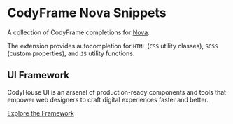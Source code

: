 # CodyFrame Nova Snippets

A collection of CodyFrame completions for [Nova](https://nova.app/).

The extension provides autocompletion for `HTML` (`CSS` utility classes), `SCSS` (custom properties), and `JS` utility functions.

## UI Framework

CodyHouse UI is an arsenal of production-ready components and tools that empower web designers to craft digital experiences faster and better.

[Explore the Framework](https://codyhouse.co/ds/components)